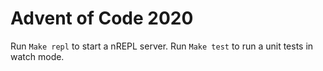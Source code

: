 # Advent of Code 2020

Run `Make repl` to start a nREPL server.
Run `Make test` to run a unit tests in watch mode.
